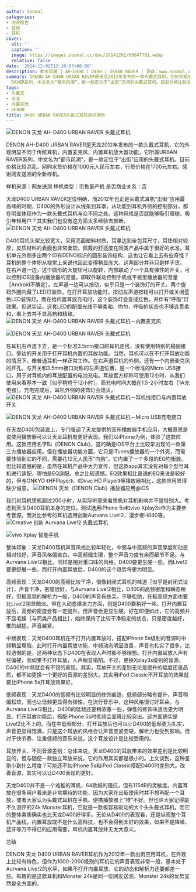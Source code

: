 ```yaml
---
author: Soomal
categories:
- 测评报告
- 音频
- 耳机
cover:
  alt: ''
  caption: ''
  image: https://images.soomal.cc/doc/20141202/00047781.webp
  relative: false
date: '2014-12-02T12:10:07+08:00'
description: 都市风潮 | AH-D400 | D400 | URBAN RAVER | 源自：www.soomal.com | 版权：原创 |  平均/总评分：09.00/63
summary: DENON AH-D400 URBAN RAVER是天龙2012年发布的一款头戴式耳机，它的外观明显不同于传统耳机，内置麦克风，内置耳机放大器功能，它所属URBAN
  RAVER系列，中文名为“都市风潮”，是一款定位于“出街”应用的头戴式耳机。目前价格比较混乱，网购水货价格在1000元人民币左右。
tags:
- 头戴式
- 天龙
- 内置耳放
- DENON
title: D400 URBAN RAVER头戴式耳机测评报告
---
```


![DENON 天龙 AH-D400 URBAN RAVER 头戴式耳机](https://images.soomal.cc/doc/20141123/00047553.webp)



DENON AH-D400 URBAN RAVER是天龙2012年发布的一款头戴式耳机，它的外观明显不同于传统耳机，内置麦克风，内置耳机放大器功能，它所属URBAN RAVER系列，中文名为“都市风潮”，是一款定位于“出街”应用的头戴式耳机。目前价格比较混乱，网购水货价格在1000元人民币左右，行货价格在1700元左右。感谢网友送测的全新样机。


 样机来源：网友送测
样机类型：市售量产机
是否商业关系：否 

天龙D400 URBAN RAVER定位明确，而2012年也正是头戴式耳机“出街”应用最高峰的时期，D400的外形设计从线条到耳罩，从功能到耳机外侧的控制部分，都在明显体现作为一款头戴式耳机与众不同之处。这种风格是否就能够吸引眼球，吸引年轻用户？其实我们也没有这方面太多经验去推断。
![DENON 天龙 AH-D400 URBAN RAVER 头戴式耳机](https://images.soomal.cc/doc/20141123/00047554.webp)




D400耳机头架比较宽大，采用亮面塑料材质，耳罩达到全包耳尺寸，耳垫相对较厚，皮质材料的表面也非常柔软。佩戴的舒适度在同类产品中属于很好的水准。耳机单元外侧多出两个印有DENO标识的圆形装饰结构，这也让它看上去有些奇怪？耳机的整个体积从视觉上来说也因此变得稍显庞大。这两部分并非只是样子货。
在右声道一边，这个圆形的大旋钮可以旋转，内部联动了一个具有弹性的开关，可以控制iOS设备内播放器的音量，即软件联动控制手机或平板里播放器的音量［Android不确定］。左声道一边可以按动，似乎只是一个装饰灯的开关。两个旋钮外圈内藏了LED灯装饰，在打开耳放功能时，按动左声道按钮可以打开或关闭蓝色LED装饰灯。而在给内置耳放充电时，这个装饰灯会变成红色，并伴有“呼吸”灯效果。但说实话，这套LED的配置光线不够柔和、均匀，呼吸的状态也不够连贯柔和，看上去并不显高档和精致。
![DENON 天龙 AH-D400 URBAN RAVER 头戴式耳机－内置麦克风](https://images.soomal.cc/doc/20141123/00047563_01.webp)




![DENON 天龙 AH-D400 URBAN RAVER 头戴式耳机](https://images.soomal.cc/doc/20141123/00047555_01.webp)




在耳机右声道下方，是一个标准3.5mm接口的耳机连线，没有使用特别的稳固接口。旁边的开关用于打开耳机内置的耳放功能。当然，耳机可以在不打开耳放功能的情况下，像普通耳机一样正常工作。在右声道耳机的外侧，还有一个内嵌麦克风的开孔。与开关和3.5mm接口对称的左声道位置，是一个标准的Micro USB接口，用于对耳机内的耳放配置的电池充电。耳放官方标称可使用12小时，从我们使用来看基本一致［似乎稍短于12小时］。而充电时间大概在1.5-2小时左右［1A充电器］。充电完成后，耳机外侧的装饰灯会熄灭。
![DENON 天龙 AH-D400 URBAN RAVER 头戴式耳机－耳机线接口与内置耳放开关](https://images.soomal.cc/doc/20141123/00047556_01.webp)




![DENON 天龙 AH-D400 URBAN RAVER 头戴式耳机－Micro USB充电接口](https://images.soomal.cc/doc/20141123/00047558_01.webp)




在天龙D400包装盒上，专门强调了天龙提供的音乐播放器手机应用，大概意思是说使用播放器可以让天龙耳机有更好表现。我们以iPhone为例，体验了这款应用。这款应用名字叫《DENON Club》，这的确是iOS平台上比较早出现的一款第三方播放器应用。但在播放器功能方面，它只是iTunes播放器的一个外壳，而需要体验到它的不同，需要花12元人民币“内购”。它内置了一个多段的EQ均衡器。但比较遗憾的是，虽然在耳机产品中大力宣传，但这款app其实没有对每个型号耳机进行适配，哪怕是EQ适配。总之比较遗憾。EQ效果相比普通的EQ来说是较好的，但与ONKYO 《HFPlayer》、《Dirac HD Player》等播放器相比，这款应用显得缺少诚意。
![DENON 天龙《DENON Club》播放器应用@iOS](https://images.soomal.cc/doc/20141202/00047780.webp)




我们对耳机煲机超过200小时，从实际听感来看煲机对耳机影响并不是特别大。考虑到天龙D400耳机本身的定位，测试选用iPhone 5s和vivo Xplay3s作为主要参考音源。而对比参考的耳机选用创新Aurvana Live!2，漫步者H840等。
![Creative 创新 Aurvana Live!2 头戴式耳机](https://images.soomal.cc/doc/20140111/00039490_01.webp)




![vivo Xplay 智能手机](https://images.soomal.cc/doc/20130523/00031193_01.webp)




整体印象：天龙D400耳机声音风格比较年轻化，中频与中高频的声音厚度和动态相对较好，声音风格偏直白，中高频偏生硬，整个声音力度有余而细节不足。与Aurvana Live!2相比，同样是相对重口味的风格，D400要更生硬一些。而Live!2要更舒展一些。而打开内置耳放后，D400的这个趋势将更为明显。

高频表现：天龙D400的高频比较干净，很像封闭式耳机的味道［似乎是封闭式设计］，声音干净，密度很好，与Aurvana Live!2相比，D400的高频密度和瞬态稍好，但极高频的解析力一般，D400的声音有些呆，不够松弛，在极高频方面也要比Live!2稍显暗淡。但在大动态爆发力方面，则是D400要稍好一些。打开内置耳放后，高频的密度会有一定提升，但声音会更显生硬。好在即便如此，它的高频并不显毛躁［与同类产品相比］，始终保持了比较干净稳定的状态，只是密度越好，推的越猛，声音越紧。

中频表现：天龙D400耳机在不打开内置耳放时，搭配iPhone 5s级别的音源时中频稍显塌陷，此时打开内置耳放功能，中频动态明显改善，声音也扎实了很多。比较遗憾的是，这两种状态下D400在表现人声时都不够理想。打开内置耳放人声有些偏硬，而如果不打开耳放，人声稍显塌陷。不过，更换Xplay3s级别的音源，D400的中频就会有不错的表现。其实，耳放开关的差别无论是提升的幅度还是品质，都不如更换一个更好的音源的差别大。其实用iPod Classic不开耳放的效果就要比iPhone 5s开耳放效果好。

低频表现：天龙D400的低频有比较明显的修饰痕迹，低频部分略有提升，声音稍偏松软，而也让低频更显得有弹性。在流行音乐中，这种风格很讨好耳朵。与Aurvana Live!2相比，D400的低频还要稍浓重一些，弹性的修饰味道也更为明显。打开耳放功能后，搭配iPhone 5s时低频会显得比较突出。这方面确实是Live!2比不上的。而在中低频部分，打开耳放后也可以让D400的低频更为扎实，声音更显得饱满，只是这个耳放的风格会让声音变紧变硬，解析力也受到影响。但对于快节奏、注重低频的音乐来说，这个耳放设计是比较受用的。

耳放开关、不同音源差别：总体来说，天龙D400的耳放带来的效果差别是比较明显的，但与随便一款独立耳放来说，它的作用其实都是极小的。上文谈到，这种差别小到什么程度？可能还不如iPhone 5s和iPod Classic搭配D400时差别大。改善音源，其实可以让D400表现的更好。

天龙D400并不是一个难推的耳机，64欧姆的阻抗，但有115dB的灵敏度。内置耳放在很多用户看来是非常期待的功能，因为大家在出街使用时并不想再配一个耳放，或者大家认为头戴式耳机在手机、便携播放器上“推”不好。但也许大家记得前不久测评的24k Monster耳机，它就是一款极容易驱动的大个头头戴式耳机。而它的整体素质确实也比天龙D400好得多。无论从D400的表现看，还是纵观整个耳机产品线，内置耳放既不是什么高科技，也不会得到太好的效果，如果不是降噪、蓝牙等万不得已的应用需要，耳机内置耳放并无太大意义。


总结

DENON 天龙 D400 URBAN RAVER耳机作为2012年一款出街应用耳机，在外观上比较有特色，但作为1000-2000级别的耳机它的声音表现非常一般，基本处于Aurvana Live!2的水平，如果不打开内置耳放，它的动态和解析力还要都差一些。有趣的是这款耳机和Monster 24k是同一位网友送测，Monster 24k的优势显然是全方面的。
